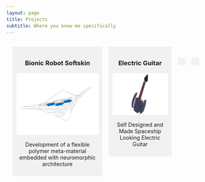 ```yaml
---
layout: page
title: Projects
subtitle: Where you know me specifically
---
```


<div class="row">
  <div class="column">
    <div class="content">
      <h3>Bionic Robot Softskin</h3>
      <a href="/projects/bionic-robot-softskin/"><img src="/img/projects/bionic-robot-softskin.jpg" alt="Bionic Robot Softskin" style="width:100%"></a>
      <p>Development of a flexible polymer meta-material embedded with neuromorphic architecture</p>
    </div>
  </div>
  <div class="column">
    <div class="content">
      <h3>Electric Guitar</h3>
      <a href="/projects/electric-guitar/"><img src="/img/projects/electric-guitar.jpg" alt="Hobbies" style="width:100%"></a>
      <p>Self Designed and Made Spaceship Looking Electric Guitar</p>
    </div>
  </div>
  <div class="column">
    <div class="content">
    </div>
  </div>
  <div class="column">
    <div class="content">
    </div>
  </div>
</div>

<style>

  .row,
  .row > .column {
    padding: 8px;
  }

  .row {
    display: table;
    width: 100%;
  }

  /* Create four equal columns that floats next to each other */
  .column {
    display: table-cell;
  }

  /* Content */
  .content {
    background-color: #f1f1f1;
    padding: 10px;
  }

  h3{
    text-align: center;
  }
  
  p{
    text-align: center;
  }

  @media only screen and (max-width: 600px) {
    .col { 
      display: block;
      width: 100%;
    }
  }

</style>